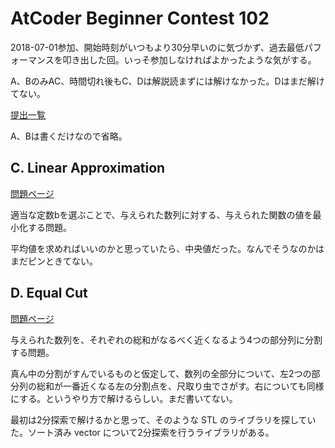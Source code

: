 # AtCoder Beginner Contest 102

2018-07-01参加、開始時刻がいつもより30分早いのに気づかず、過去最低パフォーマンスを叩き出した回。いっそ参加しなければよかったような気がする。

A、BのみAC、時間切れ後もC、Dは解説読まずには解けなかった。Dはまだ解けてない。

[提出一覧](https://beta.atcoder.jp/contests/abc102/submissions/me)

A、Bは書くだけなので省略。

## C. Linear Approximation

[問題ページ](https://beta.atcoder.jp/contests/abc102/tasks/arc100_a)

適当な定数bを選ぶことで、与えられた数列に対する、与えられた関数の値を最小化する問題。

平均値を求めればいいのかと思っていたら、中央値だった。なんでそうなのかはまだピンときてない。

## D. Equal Cut

[問題ページ](https://beta.atcoder.jp/contests/abc102/tasks/arc100_b)

与えられた数列を、それぞれの総和がなるべく近くなるよう4つの部分列に分割する問題。

真ん中の分割がすんでいるものと仮定して、数列の全部分について、左2つの部分列の総和が一番近くなる左の分割点を、尺取り虫でさがす。右についても同様にする。というやり方で解けるらしい。まだ書いてない。

最初は2分探索で解けるかと思って、そのような STL のライブラリを探していた。ソート済み vector について2分探索を行うライブラリがある。
